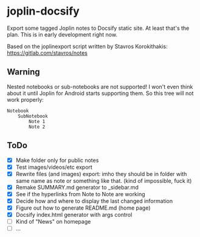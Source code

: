 # joplin-docsify
Export some tagged Joplin notes to Docsify static site. At least that's the plan.
This is in early development right now.

Based on the joplinexport script written by Stavros Korokithakis: https://gitlab.com/stavros/notes

## Warning
Nested notebooks or sub-notebooks are not supported!
I won't even think about it until Joplin for Android starts supporting them.
So this tree will not work properly:
```
Notebook
    SubNotebook
        Note 1
        Note 2
```


## ToDo
- [x] Make folder only for public notes
- [x] Test images/videos/etc export
- [x] Rewrite files (and images) export: imho they should be in folder with same name as note or something like that. (kind of impossible, fuck it)
- [x] Remake SUMMARY.md generator to _sidebar.md
- [x] See if the hyperlinks from Note to Note are working
- [x] Decide how and where to display the last changed information
- [x] Figure out how to generate README.md (home page)
- [x] Docsify index.html generator with args control
- [ ] Kind of "News" on homepage
- [ ] ...